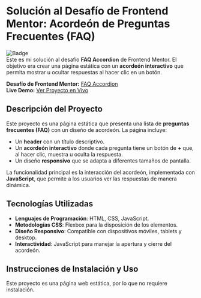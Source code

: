 # Solución al Desafío de Frontend Mentor: Acordeón de Preguntas Frecuentes (FAQ)

![Badge](https://img.shields.io/badge/Estado-Completado-brightgreen)  
Este es mi solución al desafío **FAQ Accordion** de Frontend Mentor. El objetivo era crear una página estática con un **acordeón interactivo** que permita mostrar u ocultar respuestas al hacer clic en un botón.

**Desafío de Frontend Mentor:** [FAQ Accordion](https://www.frontendmentor.io/challenges/faq-accordion-wyfFdeBwBz)  
**Live Demo:** [Ver Proyecto en Vivo](https://omargarcia21.github.io/faq-accordion-main.github.io/)

## Descripción del Proyecto

Este proyecto es una página estática que presenta una lista de **preguntas frecuentes (FAQ)** con un diseño de acordeón. La página incluye:

- Un **header** con un título descriptivo.
- Un **acordeón interactivo** donde cada pregunta tiene un botón de **+** que, al hacer clic, muestra u oculta la respuesta.
- Un diseño **responsivo** que se adapta a diferentes tamaños de pantalla.

La funcionalidad principal es la interacción del acordeón, implementada con **JavaScript**, que permite a los usuarios ver las respuestas de manera dinámica.

## Tecnologías Utilizadas

- **Lenguajes de Programación**: HTML, CSS, JavaScript.
- **Metodologías CSS**: Flexbox para la disposición de los elementos.
- **Diseño Responsivo**: Compatible con dispositivos móviles, tablets y desktop.
- **Interactividad**: JavaScript para manejar la apertura y cierre del acordeón.

## Instrucciones de Instalación y Uso

Este proyecto es una página web estática, por lo que no requiere instalación.
